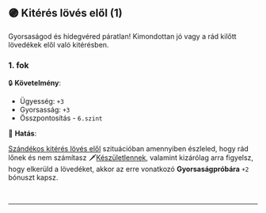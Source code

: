 ## 🟣 Kitérés lövés elől (1)

Gyorsaságod és hidegvéred páratlan! Kimondottan jó vagy a rád kilőtt lövedékek elől való kitérésben.

### 1. fok

🔒 **Követelmény**:
- Ügyesség: `+3`
- Gyorsasság: `+3`
- Összpontosítás - `6.szint`

🌟 **Hatás**:

[Szándékos kitérés lövés elől](../075_tavharc_taktikak.md#szándékos-kitérés-lövés-elől) szituációban amennyiben észleled, hogy rád lőnek és nem számítasz 🗡️[Készületlennek](../065_01_harci_helyzetek.md#készületlenség), valamint kizárólag arra figyelsz, hogy elkerüld a lövedéket, akkor az erre vonatkozó **Gyorsaságpróbára** `+2` bónuszt kapsz.

<br />

---
